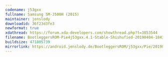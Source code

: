 ```yaml
---
codename: j53gxx
fullname: Samsung SM-J500H (2015)
maintainer: jenslody
downloadid: 36f23d3fe3
newformat: true
xdathread: https://forum.xda-developers.com/showthread.php?t=3853544
filename: BootleggersROM-Pie4j53gxx.4.1-Stable-Shishufied-20190404-184328.zip
buildsize: 471805739
mirrorlink: https://android.jenslody.de/BootleggersROM/j53gxx/Pie/20190404-184328/
---
```


